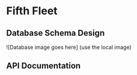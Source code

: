 # Fifth Fleet

## Database Schema Design
![Database image goes here]
(use the local image)

## API Documentation
